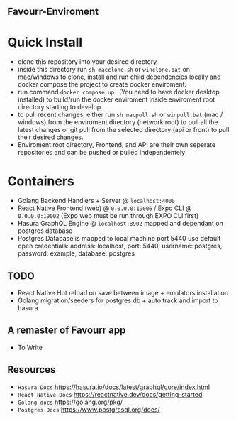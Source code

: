 ## Favourr-Enviroment

# Quick Install

- clone this repository into your desired directory
- inside this directory run `sh macclone.sh` or `winclone.bat` on mac/windows to clone, install and run child dependencies locally and docker compose the project to create docker enviroment.
- run command `docker compose up ` (You need to have docker desktop installed) to build/run the docker enviroment inside enviroment root directory starting to develop
- to pull recent changes, either run `sh macpull.sh` or `winpull.bat` (mac / windows) from the enviroment directory (network root) to pull all the latest changes or git pull from the selected directory (api or front) to pull their desired changes.
- Enviroment root directory, Frontend, and API are their own seperate repositories and can be pushed or pulled independentely

# Containers

- Golang Backend Handlers + Server @ `localhost:4000`
- React Native Frontend (web) @ `0.0.0.0:19006` / Expo CLI @ `0.0.0.0:19002` (Expo web must be run through EXPO CLI first)
- Hasura GraphQL Engine @ `localhost:8902` mapped and dependant on postgres database
- Postgres Database is mapped to local machine port 5440 use default open credentials: address: localhost, port: 5440, username: postgres, password: example, database: postgres

## TODO

- React Native Hot reload on save between image + emulators installation
- Golang migration/seeders for postgres db + auto track and import to hasura

## A remaster of Favourr app

- To Write

## Resources

- `Hasura Docs` https://hasura.io/docs/latest/graphql/core/index.html
- `React Native Docs` https://reactnative.dev/docs/getting-started
- `Golang docs` https://golang.org/pkg/
- `Postgres Docs` https://www.postgresql.org/docs/
